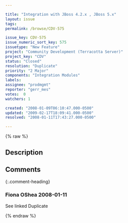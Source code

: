 ```yaml
---

title: "Integration with JBoss 4.2.x , JBoss 5.x"
layout: issue
tags: 
permalink: /browse/CDV-575

issue_key: CDV-575
issue_numeric_sort_key: 575
issuetype: "New Feature"
project: "Community Development (Terracotta Server)"
project_key: "CDV"
status: "Closed"
resolution: "Duplicate"
priority: "2 Major"
components: "Integration Modules"
labels: 
assignee: "prodmgmt"
reporter: "gerr_mes"
votes:  0
watchers: 1

created: "2008-01-09T06:10:47.000-0500"
updated: "2009-02-17T18:09:41.000-0500"
resolved: "2008-01-11T17:43:27.000-0500"

---
```




{% raw %}



## Description

<div markdown="1" class="description">



</div>

## Comments


{:.comment-heading}
### **Fiona OShea** <span class="date">2008-01-11</span>

<div markdown="1" class="comment">

See linked Duplicate

</div>



{% endraw %}
